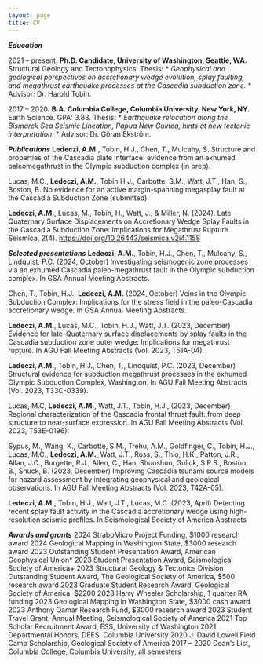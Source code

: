 ```yaml
---
layout: page
title: CV
---
```



***Education***

2021 – present: **Ph.D. Candidate, University of Washington, Seattle, WA.** Structural Geology and Tectonophysics. Thesis: * *Geophysical and geological perspectives on accretionary wedge evolution, splay faulting, and megathrust earthquake processes at the Cascadia subduction zone.* * Advisor: Dr. Harold Tobin.

2017 – 2020: **B.A. Columbia College, Columbia University, New York, NY.** Earth Science. GPA: 3.83. Thesis: * *Earthquake relocation along the Bismarck Sea Seismic Lineation, Papua New Guinea, hints at new tectonic interpretation.* * Advisor: Dr. Göran Ekström. 


***Publications***
**Ledeczi, A.M.**, Tobin, H.J., Chen, T., Mulcahy, S. Structure and properties of the Cascadia plate interface: evidence from an exhumed paleomegathrust in the Olympic subduction complex (in prep). 

Lucas, M.C., **Ledeczi, A.M.**, Tobin H.J., Carbotte, S.M., Watt, J.T., Han, S., Boston, B. No evidence for an active margin-spanning megasplay fault at the Cascadia Subduction Zone (submitted). 

**Ledeczi, A.M.**, Lucas, M., Tobin, H., Watt, J., & Miller, N. (2024). Late Quaternary Surface Displacements on Accretionary Wedge Splay Faults in the Cascadia Subduction Zone: Implications for Megathrust Rupture. Seismica, 2(4). https://doi.org/10.26443/seismica.v2i4.1158


***Selected presentations***
**Ledeczi, A.M.**, Tobin, H.J., Chen, T., Mulcahy, S., Lindquist, P.C. (2024, October) Investigating seismogenic zone processes via an exhumed Cascadia paleo-megathrust fault in the Olympic subduction complex. In GSA Annual Meeting Abstracts. 

Chen, T., Tobin, H.J., **Ledeczi, A.M.** (2024, October) Veins in the Olympic Subduction Complex: Implications for the stress field in the paleo-Cascadia accretionary wedge. In GSA Annual Meeting Abstracts.

**Ledeczi, A.M.**, Lucas, M.C., Tobin, H.J., Watt, J.T. (2023, December) Evidence for late-Quaternary surface displacements by splay faults in the Cascadia subduction zone outer wedge: Implications for megathrust rupture. In AGU Fall Meeting Abstracts (Vol. 2023, T51A-04).

**Ledeczi, A.M.**, Tobin, H.J., Chen, T., Lindquist, P.C. (2023, December) Structural evidence for subduction megathrust processes in the exhumed Olympic Subduction Complex, Washington. In AGU Fall Meeting Abstracts (Vol. 2023, T33C-0339).

Lucas, M.C, **Ledeczi, A.M.**, Watt, J.T., Tobin, H.J., (2023, December) Regional characterization of the Cascadia frontal thrust fault: from deep structure to near-surface expression. In AGU Fall Meeting Abstracts (Vol. 2023, T53E-0196). 

Sypus, M., Wang, K., Carbotte, S.M., Trehu, A.M., Goldfinger, C., Tobin, H.J., Lucas, M.C., **Ledeczi, A.M.**, Watt, J.T., Ross, S., Thio, H.K., Patton, J.R., Allan, J.C., Burgette, R.J., Allen, C., Han, Shuoshuo, Gulick, S.P.S., Boston, B., Shuck, B. (2023, December) Improving Cascadia tsunami source models for hazard assessment by integrating geophysical and geological observations. In AGU Fall Meeting Abstracts (Vol. 2023, T42A-05).

**Ledeczi, A.M.**, Tobin, H.J., Watt, J.T., Lucas, M.C. (2023, April) Detecting recent splay fault activity in the Cascadia accretionary wedge using high-resolution seismic profiles. In Seismological Society of America Abstracts

***Awards and grants***
2024    StraboMicro Project Funding, $1000 research award
2024    Geological Mapping in Washington State, $3000 research award 
2023	  Outstanding Student Presentation Award, American Geophysical Union*
2023	  Student Presentation Award, Seismological Society of America+
2023	  Structural Geology & Tectonics Division Outstanding Student Award, The Geological Society of America, $500 research award
2023	  Graduate Student Research Award, Geological Society of America, $2200 
2023	  Harry Wheeler Scholarship, 1 quarter RA funding
2023	  Geological Mapping in Washington State, $3000 cash award 
2023	  Anthony Qamar Research Fund, $3000 research award
2023	  Student Travel Grant, Annual Meeting, Seismological Society of America
2021 	  Top Scholar Recruitment Award, ESS, University of Washington
2021	  Departmental Honors, DEES, Columbia University
2020 	  J. David Lowell Field Camp Scholarship, Geological Society of America
2017 – 2020    Dean’s List, Columbia College, Columbia University, all semesters




